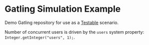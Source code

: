 # Gatling Simulation Example
 
Demo Gatling repository for use as a [Testable](https://testable.io) scenario.

Number of concurrent users is driven by the `users` system property: `Integer.getInteger("users", 1);`.
